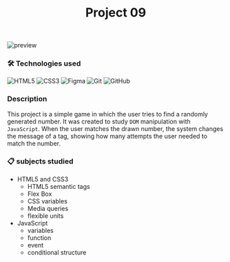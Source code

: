 <h1 align="center">
    Project 09
</h1>
<br>

![preview](./images/adivinhação.gif)

### 🛠 Technologies used

![HTML5](https://img.shields.io/badge/html5-%23E34F26.svg?style=for-the-badge&logo=html5&logoColor=white)
![CSS3](https://img.shields.io/badge/css3-%231572B6.svg?style=for-the-badge&logo=css3&logoColor=white)
![Figma](https://img.shields.io/badge/figma-%23F24E1E.svg?style=for-the-badge&logo=figma&logoColor=white)
![Git](https://img.shields.io/badge/git-%23F05033.svg?style=for-the-badge&logo=git&logoColor=white)
![GitHub](https://img.shields.io/badge/github-%23121011.svg?style=for-the-badge&logo=github&logoColor=white)

### Description

This project is a simple game in which the user tries to find a randomly generated number. It was created to study `DOM` manipulation with `JavaScript`. When the user matches the drawn number, the system changes the message of a tag, showing how many attempts the user needed to match the number.

### 📋 subjects studied

- HTML5 and CSS3
    - HTML5 semantic tags
    - Flex Box
    - CSS variables
    - Media queries
    - flexible units
- JavaScript
    - variables
    - function
    - event
    - conditional structure